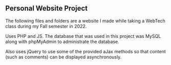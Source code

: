 ## Personal Website Project
The following files and folders are a website I made while taking a WebTech class during my Fall semester in 2022.

Uses PHP and JS. The database that was used in this project was MySQL along with phpMyAdmin to administrate the database.

Also uses jQuery to use some of the provided aJax methods so that content (such as comments) can be displayed asynchronously.
